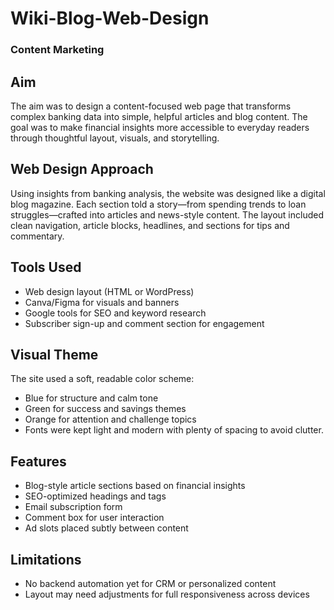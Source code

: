 # Wiki-Blog-Web-Design
### Content Marketing
## Aim
The aim was to design a content-focused web page that transforms complex banking data into simple, helpful articles and blog content. The goal was to make financial insights more accessible to everyday readers through thoughtful layout, visuals, and storytelling.

## Web Design Approach
Using insights from banking analysis, the website was designed like a digital blog magazine. Each section told a story—from spending trends to loan struggles—crafted into articles and news-style content. The layout included clean navigation, article blocks, headlines, and sections for tips and commentary.

## Tools Used
- Web design layout (HTML or WordPress)
- Canva/Figma for visuals and banners
- Google tools for SEO and keyword research
- Subscriber sign-up and comment section for engagement
  
## Visual Theme
The site used a soft, readable color scheme:

- Blue for structure and calm tone
- Green for success and savings themes
- Orange for attention and challenge topics
- Fonts were kept light and modern with plenty of spacing to avoid clutter.

## Features
- Blog-style article sections based on financial insights
- SEO-optimized headings and tags
- Email subscription form
- Comment box for user interaction
- Ad slots placed subtly between content

## Limitations
- No backend automation yet for CRM or personalized content
- Layout may need adjustments for full responsiveness across devices

